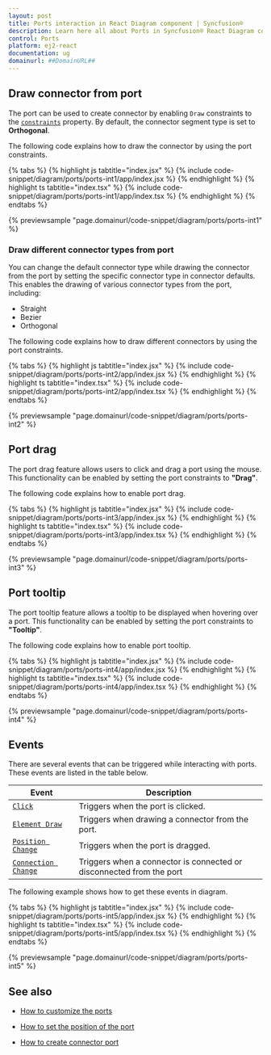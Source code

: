 ```yaml
---
layout: post
title: Ports interaction in React Diagram component | Syncfusion®
description: Learn here all about Ports in Syncfusion® React Diagram component of Syncfusion Essential® JS 2 and more.
control: Ports 
platform: ej2-react
documentation: ug
domainurl: ##DomainURL##
---
```


## Draw connector from port

The port can be used to create connector by enabling `Draw` constraints to the [`constraints`](https://ej2.syncfusion.com/react/documentation/api/diagram/portconstraints/) property. By default, the connector segment type is set to **Orthogonal**.

The following code explains how to draw the connector by using the port constraints.

{% tabs %}
{% highlight js tabtitle="index.jsx" %}
{% include code-snippet/diagram/ports/ports-int1/app/index.jsx %}
{% endhighlight %}
{% highlight ts tabtitle="index.tsx" %}
{% include code-snippet/diagram/ports/ports-int1/app/index.tsx %}
{% endhighlight %}
{% endtabs %}

{% previewsample "page.domainurl/code-snippet/diagram/ports/ports-int1" %}

### Draw different connector types from port

You can change the default connector type while drawing the connector from the port by setting the specific connector type in connector defaults. This enables the drawing of various connector types from the port, including:

* Straight
* Bezier
* Orthogonal

The following code explains how to draw different connectors by using the port constraints.

{% tabs %}
{% highlight js tabtitle="index.jsx" %}
{% include code-snippet/diagram/ports/ports-int2/app/index.jsx %}
{% endhighlight %}
{% highlight ts tabtitle="index.tsx" %}
{% include code-snippet/diagram/ports/ports-int2/app/index.tsx %}
{% endhighlight %}
{% endtabs %}

{% previewsample "page.domainurl/code-snippet/diagram/ports/ports-int2" %}

## Port drag

The port drag feature allows users to click and drag a port using the mouse. This functionality can be enabled by setting the port constraints to **"Drag"**. 

The following code explains how to enable port drag.

{% tabs %}
{% highlight js tabtitle="index.jsx" %}
{% include code-snippet/diagram/ports/ports-int3/app/index.jsx %}
{% endhighlight %}
{% highlight ts tabtitle="index.tsx" %}
{% include code-snippet/diagram/ports/ports-int3/app/index.tsx %}
{% endhighlight %}
{% endtabs %}

{% previewsample "page.domainurl/code-snippet/diagram/ports/ports-int3" %}

## Port tooltip

The port tooltip feature allows a tooltip to be displayed when hovering over a port. This functionality can be enabled by setting the port constraints to **"Tooltip"**.

The following code explains how to enable port tooltip.

{% tabs %}
{% highlight js tabtitle="index.jsx" %}
{% include code-snippet/diagram/ports/ports-int4/app/index.jsx %}
{% endhighlight %}
{% highlight ts tabtitle="index.tsx" %}
{% include code-snippet/diagram/ports/ports-int4/app/index.tsx %}
{% endhighlight %}
{% endtabs %}

{% previewsample "page.domainurl/code-snippet/diagram/ports/ports-int4" %}

## Events

There are several events that can be triggered while interacting with ports. These events are listed in the table below.

| Event| Description|
|----|----|
| [`Click`](https://ej2.syncfusion.com/react/documentation/api/diagram/iClickEventArgs/) | Triggers when the port is clicked. |
| [`Element Draw`](https://ej2.syncfusion.com/react/documentation/api/diagram/iElementDrawEventArgs/)  | Triggers when drawing a connector from the port. |
| [`Position Change`](https://ej2.syncfusion.com/react/documentation/api/diagram/iDraggingEventArgs/)  | Triggers when the port is dragged. |
| [`Connection Change`](https://ej2.syncfusion.com/react/documentation/api/diagram/iConnectionChangeEventArgs/) | Triggers when a connector is connected or disconnected from the port|

The following example shows how to get these events in diagram.

{% tabs %}
{% highlight js tabtitle="index.jsx" %}
{% include code-snippet/diagram/ports/ports-int5/app/index.jsx %}
{% endhighlight %}
{% highlight ts tabtitle="index.tsx" %}
{% include code-snippet/diagram/ports/ports-int5/app/index.tsx %}
{% endhighlight %}
{% endtabs %}

{% previewsample "page.domainurl/code-snippet/diagram/ports/ports-int5" %}



## See also

* [How to customize the ports](./ports-appearance)

* [How to set the position of the port](./ports-positioning)

* [How to create connector port](./ports-connector-port)
